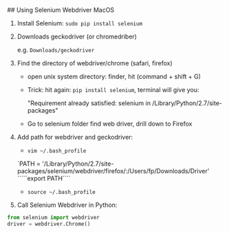  \#\# Using Selenium Webdriver MacOS 

1. Install Selenium: `sudo pip install selenium`


2. Downloads geckodriver (or chromedriber)

	e.g. `Downloads/geckodriver`

3. Find the directory of webdriver/chrome (safari, firefox)

   * open unix system directory: finder, hit (command + shift + G)

   * Trick: hit again: `pip install selenium`, terminal will give you:

	 "Requirement already satisfied: selenium in /Library/Python/2.7/site-packages"

   * Go to selenium folder find web driver, drill down to Firefox


4. Add path for webdriver and geckodriver:

   * `vim ~/.bash_profile`

   `PATH = '/Library/Python/2.7/site-packages/selenium/webdriver/firefox/:/Users/fp/Downloads/Driver' 
`````export PATH````

   * `source ~/.bash_profile`

5. Call  Selenium Webdriver in Python:

```Python
from selenium import webdriver
driver = webdriver.Chrome()
```